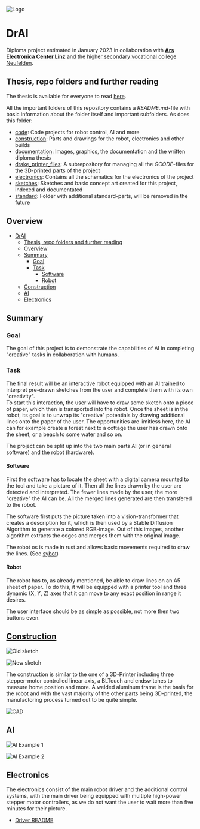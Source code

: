 ![Logo](./documentation/images/logo.PNG)

# DrAI

Diploma project estimated in January 2023 in collaboration with [**Ars Electronica Center Linz**](https://ars.electronica.art/) and the [higher secondary vocational college Neufelden](https://htl-neufelden.at).

## Thesis, repo folders and further reading

The thesis is available for everyone to read [here](/documentation/Projektbeschreibung.pdf).

All the important folders of this repository contains a *README.md*-file with basic information about the folder itself and important subfolders. As does this folder:

- [code](code/): Code projects for robot control, AI and more 
- [construction](construction/): Parts and drawings for the robot, electronics and other builds
- [documentation](documentation/): Images, graphics, the documentation and the written diploma thesis
- [drake_printer_files](https://github.com/sn-printer-files/drake_printer_files): A subrepository for managing all the *GCODE*-files for the 3D-printed parts of the project
- [electronics](electronics/): Contains all the schematics for the electronics of the project
- [sketches](sketches/): Sketches and basic concept art created for this project, indexed and documentated
- [standard](standard/): Folder with additional standard-parts, will be removed in the future

## Overview

- [DrAI](#drai)
  - [Thesis, repo folders and further reading](#thesis-repo-folders-and-further-reading)
  - [Overview](#overview)
  - [Summary](#summary)
    - [Goal](#goal)
    - [Task](#task)
      - [Software](#software)
      - [Robot](#robot)
  - [Construction](#construction)
  - [AI](#ai)
  - [Electronics](#electronics)

## Summary

### Goal

The goal of this project is to demonstrate the capabilities of AI in completing "creative" tasks in collaboration with humans.

### Task

The final result will be an interactive robot equipped with an AI trained to interpret pre-drawn sketches from the user and complete them with its own "creativity".  
To start this interaction, the user will have to draw some sketch onto a piece of paper, which then is transported into the robot. Once the sheet is in the robot, its goal is to unwrap its "creative" potentials by drawing additional lines onto the paper of the user. The opportunities are limitless here, the AI can for example create a forest next to a cottage the user has drawn onto the sheet, or a beach to some water and so on.

The project can be split up into the two main parts AI (or in general software) and the robot (hardware).

#### Software

First the software has to locate the sheet with a digital camera mounted to the tool and take a picture of it. Then all the lines drawn by the user are detected and interpreted. The fewer lines made by the user, the more "creative" the AI can be. All the merged lines generated are then transfered to the robot.

The software first puts the picture taken into a vision-transformer that creates a description for it, which is then used by a Stable Diffusion Algorithm to generate a colored RGB-image. Out of this images, another algorithm extracts the edges and merges them with the original image.

The robot os is made in rust and allows basic movements required to draw the lines. (See [sybot](https://github.com/SamuelNoesslboeck/sybot))

#### Robot

The robot has to, as already mentioned, be able to draw lines on an A5 sheet of paper. To do this, it will be equipped with a printer tool and three dynamic (X, Y, Z) axes that it can move to any exact position in range it desires.

The user interface should be as simple as possible, not more then two buttons even.

## [Construction](./construction/)

![Old sketch](./documentation/images/main.PNG)

![New sketch](./documentation/images/main_new.PNG)

The construction is similar to the one of a 3D-Printer including three stepper-motor controlled linear axis, a BLTouch and endswitches to measure home position and more. A welded aluminum frame is the basis for the robot and with the vast majority of the other parts being 3D-printed, the manufactoring process turned out to be quite simple.

![CAD](./documentation/images/cad_model.PNG)

## AI

![AI Example 1](./documentation/images/AI/ai_example_image_3.jpg)

![AI Example 2](./documentation/images/AI/ai_example_image_4.jpg)

## Electronics

The electronics consist of the main robot driver and the additional control systems, with the main driver being equipped with multiple high-power stepper motor controllers, as we do not want the user to wait more than five minutes for their picture.

- [Driver README](./electronics/drake_electronics/README.md)